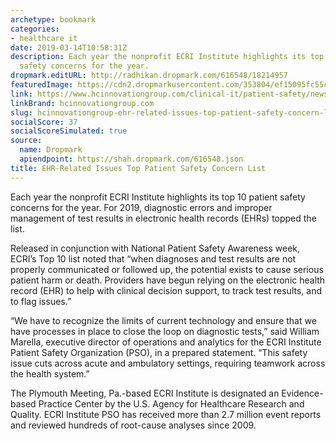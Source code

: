 ```yaml
---
archetype: bookmark
categories:
- healthcare it
date: 2019-03-14T10:58:31Z
description: Each year the nonprofit ECRI Institute highlights its top 10 patient
  safety concerns for the year.
dropmark.editURL: http://radhikan.dropmark.com/616548/18214957
featuredImage: https://cdn2.dropmarkusercontent.com/353804/ef15095fc55c806bb9c85277fcbb265fdc7398048329ce3cb19d82fe12c47384/thumbnail/og_default.jpg?Expires=1557430063&Signature=NRhExGyzB-2OixswzgorjXW2HJfgYGB98MOSRddYYUQICRCdzB0j0mE7KuBfwxUe6UEYh63PAyBfhAe10TjVlLincTiOa5TA0FgY3M8AKyuWX6ujqgjPGiAyYWOaGqeSq5h1PPJKGmIjMhdUlVuT3Z1rQWPjAYT0rh0WY39d7nL02XCkmfOroh1dRbeQ45rSejlmJG5Ar2s4FEQ4fbxyJYyWXlEQvFviTP3UNyA81eUHGtZ95~QctSaVrpQwdY~t3eJdI6657Ua4R~X0huazL6N0PiUsEImDGLstpPmWcKbixS5pyYsGV2~zMS79VGI2ItDdPPlPVUzd5eS8xYKVlQ__&Key-Pair-Id=APKAITQYWVEN757ZA4KQ
link: https://www.hcinnovationgroup.com/clinical-it/patient-safety/news/21071783/ehrrelated-issues-top-patient-safety-concern-list
linkBrand: hcinnovationgroup.com
slug: hcinnovationgroup-ehr-related-issues-top-patient-safety-concern-list
socialScore: 37
socialScoreSimulated: true
source:
  name: Dropmark
  apiendpoint: https://shah.dropmark.com/616548.json
title: EHR-Related Issues Top Patient Safety Concern List
---
```

Each year the nonprofit ECRI Institute highlights its top 10 patient safety concerns for the year. For 2019, diagnostic errors and improper management of test results in electronic health records (EHRs) topped the list.

Released in conjunction with National Patient Safety Awareness week, ECRI’s Top 10 list noted that “when diagnoses and test results are not properly communicated or followed up, the potential exists to cause serious patient harm or death. Providers have begun relying on the electronic health record (EHR) to help with clinical decision support, to track test results, and to flag issues.”

“We have to recognize the limits of current technology and ensure that we have processes in place to close the loop on diagnostic tests,” said William Marella, executive director of operations and analytics for the ECRI Institute Patient Safety Organization (PSO), in a prepared statement. “This safety issue cuts across acute and ambulatory settings, requiring teamwork across the health system.”

The Plymouth Meeting, Pa.-based ECRI Institute is designated an Evidence-based Practice Center by the U.S. Agency for Healthcare Research and Quality. ECRI Institute PSO has received more than 2.7 million event reports and reviewed hundreds of root-cause analyses since 2009.


